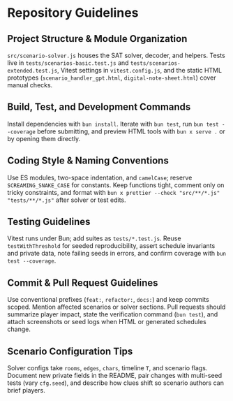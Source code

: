 # Repository Guidelines

## Project Structure & Module Organization
`src/scenario-solver.js` houses the SAT solver, decoder, and helpers. Tests live in `tests/scenarios-basic.test.js` and `tests/scenarios-extended.test.js`, Vitest settings in `vitest.config.js`, and the static HTML prototypes (`scenario_handler_gpt.html`, `digital-note-sheet.html`) cover manual checks.

## Build, Test, and Development Commands
Install dependencies with `bun install`. Iterate with `bun test`, run `bun test --coverage` before submitting, and preview HTML tools with `bun x serve .` or by opening them directly.

## Coding Style & Naming Conventions
Use ES modules, two-space indentation, and `camelCase`; reserve `SCREAMING_SNAKE_CASE` for constants. Keep functions tight, comment only on tricky constraints, and format with `bun x prettier --check "src/**/*.js" "tests/**/*.js"` after solver or test edits.

## Testing Guidelines
Vitest runs under Bun; add suites as `tests/*.test.js`. Reuse `testWithThreshold` for seeded reproducibility, assert schedule invariants and private data, note failing seeds in errors, and confirm coverage with `bun test --coverage`.

## Commit & Pull Request Guidelines
Use conventional prefixes (`feat:`, `refactor:`, `docs:`) and keep commits scoped. Mention affected scenarios or solver sections. Pull requests should summarize player impact, state the verification command (`bun test`), and attach screenshots or seed logs when HTML or generated schedules change.

## Scenario Configuration Tips
Solver configs take `rooms`, `edges`, `chars`, timeline `T`, and scenario flags. Document new private fields in the README, pair changes with multi-seed tests (vary `cfg.seed`), and describe how clues shift so scenario authors can brief players.
